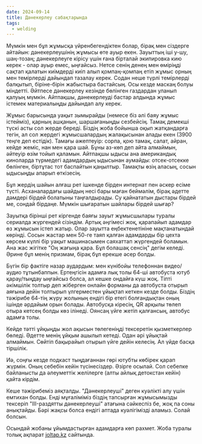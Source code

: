 ```yaml
---
date: 2024-09-14
title: Дәнекерлеу сабақтарында
tags:
  - welding
---
```


Мүмкін мен бұл жұмысқа үйренбегендіктен болар, бірақ мен сіздерге айтайын: дәнекерлеушінің жұмысы өте ауыр екен. Зауыттың іші у-шу, шаң-тозаң; дәнекерлеуге кірісу үшін ғана бірталай экипировка кию керек - олар ауыр емес, ыңғайсыз. Нетсе сенің денең мен өміріңді сақтап қалатын киімдерді киіп алып қомпаң-қомпаң етіп жұмыс орның мен темірлерді дайындап тазалау керек. Содан неше түрлі темірлерді балқытып, біріне-бірін жабыстыра бастайсың. Осы кезде маскаң болуы міндетті. Әйтпесе дәнекерлеу кезінде бөлінген газдардан уланып қалуың мүмкін. Айтпақшы, дәнекерлеуді бастар алдында жұмыс істемек материалыңды дайындап алу керек.

Жұмыс барысында уақыт зымырайды (немесе біз әлі баяу жұмыс істейміз), қарның ашқанын, шаршағаныңды сезбейсің. Тамақ демекші түскі асты сол жерде береді. Біздің жоба бойынша оқып жатқандарға тегін, ал сол жердегі жұмысшалардың жалақысынан алады екен (3900 теңге деп естідік). Тамағы әжептеуір: сорпа, қою тамақ, салат, айран, кейде жеміс, нан мен қара шай. Бұны аз-көп деп айта алмаймын, әйтеуір өзім тойып қаламын. Айтпақшы ыдысы ана американдық киноларда түрмедегі адамдардың ыдысынан аумайды: отсек-отсекке бөлінген, біртұтас тот баспайтын қаңылтыр. Тамақты өзің аласың, сосын ыдысыңды апарып өткізесің.

Бұл жердің шайын алғаш рет ішкенде бірден интернат пен әскер есіме түсті. Асханалардағы шайдың несі бары маған беймәлім, бірақ әдетте дәмдері бірдей болатыны таңғалдырады. Су қайнататын дыстары бірдей ме, сондай бірдаңе. Мүмкін шығаратын шайлары бірдей шығар?

Зауытқа бірінші рет кіргенде баяғы зауыт жұмысшылары туралы сериалда жүргендей сізіндім. Артық әңгімесі жоқ, қарапайып адамдар өз жұмысын істеп жатыр. Олар зауытта еңбектенетініне мақтанатындай көрінді. Сосын жастар мен 50-ге таяп қалған адамдарды бір цехта көрсем күллі бір уақыт машинасымен саяхаттап жүргендей боламын. Ана жас жігітке "Оң жағыңа қара. Бұл болашақ сенсің" дегім келеді. Әрине бұл менің призмам, бірақ бұл ерекше әсер болды.

Бүгін бір фактіге назар аудардым: мен күнібойы телефоннан видео/аудио тұтынбаппын. Ертеңгісін адамға лық толы 64-ші автобуста ютуб қарау/тыңдау ыңғайсыз болса, ал кешке ондайға күш жоқ. Тіпті әкімшілік толтыр деп жіберген онлайн форманы да автобуста отырып аяғына дейін толтырып үлгерместен ұйықтап кеткен кезде болды. Біздің тәжірибе 64-тің жүру жолының ендігі бір етегі болғандықтан оның ішінде әрдайым орын болады. Автобусқа кіресің, QR арқылы төлеп отыра кетсең болды көз ілінеді. Оянсаң үйге жетіп қалғансың, автобус адамға толы.

Кейде тәтті ұйқыңды жол ақысын төлегеніңді тексеретін қызметкерлер бөледі. Әдетте менің ұйқым ашылып кетеді. Одан әрі ұйықтай алмаймын. Сөйтіп бақырайып отырып үйге дейін келесің. Ал үйде басқа тіршілік.

Иә, соңғы кезде подкаст тыңдағаннан гөрі ютубты көбірек қарап жүрмін. Оның себебін кейін түсінесіздер. Әзірге осылай. Сол себепке байланысты да әлеуметтік желілерге (алты айлық детокстан кейін) қайта кірдім.

Кеше тәжірибеміз аяқталды. "Дәнекерлеуші" деген куәлікті алу үшін емтихан болды. Енді мұғаліміміз біздің тапсырған жұмысымызды тексеріп "III-раздятты дәнекерлеуші" атағына сәйкеспіз бе, жоқ па соны анықтайды. Бәрі жақсы болса ендігі аптада куәлігімізді аламыз. Солай болсын.

Осындай жобаны ұйымдастырған адамдарға көп рахмет. Жоба туралы толық ақпарат [joltap.kz](https://joltap.kz/) сайтында.
